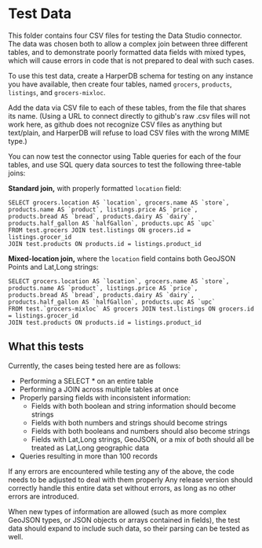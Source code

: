 # Test Data

This folder contains four CSV files for testing the Data Studio connector. The data was chosen both to allow a complex join between
three different tables, and to demonstrate poorly formatted data fields with mixed types, which will cause errors in code that is
not prepared to deal with such cases.

To use this test data, create a HarperDB schema for testing on any instance you have available, then create four tables, named
`grocers`, `products`, `listings`, and `grocers-mixloc`.

Add the data via CSV file to each of these tables, from the file that shares its name. (Using a URL to connect directly to github's
raw .csv files will not work here, as github does not recognize CSV files as anything but text/plain, and HarperDB will refuse to load
CSV files with the wrong MIME type.)

You can now test the connector using Table queries for each of the four tables, and use SQL query data sources to test the following
three-table joins:

**Standard join,** with properly formatted `location` field:

```
SELECT grocers.location AS `location`, grocers.name AS `store`, products.name AS `product`, listings.price AS `price`,
products.bread AS `bread`, products.dairy AS `dairy`, products.half_gallon AS `halfGallon`, products.upc AS `upc`
FROM test.grocers JOIN test.listings ON grocers.id = listings.grocer_id
JOIN test.products ON products.id = listings.product_id
```

**Mixed-location join,** where the `location` field contains both GeoJSON Points and Lat,Long strings:
```
SELECT grocers.location AS `location`, grocers.name AS `store`, products.name AS `product`, listings.price AS `price`,
products.bread AS `bread`, products.dairy AS `dairy`, products.half_gallon AS `halfGallon`, products.upc AS `upc`
FROM test.`grocers-mixloc` AS grocers JOIN test.listings ON grocers.id = listings.grocer_id
JOIN test.products ON products.id = listings.product_id
```

## What this tests

Currently, the cases being tested here are as follows:
* Performing a SELECT * on an entire table
* Performing a JOIN across multiple tables at once
* Properly parsing fields with inconsistent information:
  * Fields with both boolean and string information should become strings
  * Fields with both numbers and strings should become strings
  * Fields with both booleans and numbers should also become strings
  * Fields with Lat,Long strings, GeoJSON, or a mix of both should all be treated as Lat,Long geographic data
* Queries resulting in more than 100 records

If any errors are encountered while testing any of the above, the code needs to be adjusted to deal with them properly
Any release version should correctly handle this entire data set without errors, as long as no other errors are introduced.

When new types of information are allowed (such as more complex GeoJSON types, or JSON objects or arrays contained in fields),
the test data should expand to include such data, so their parsing can be tested as well.
